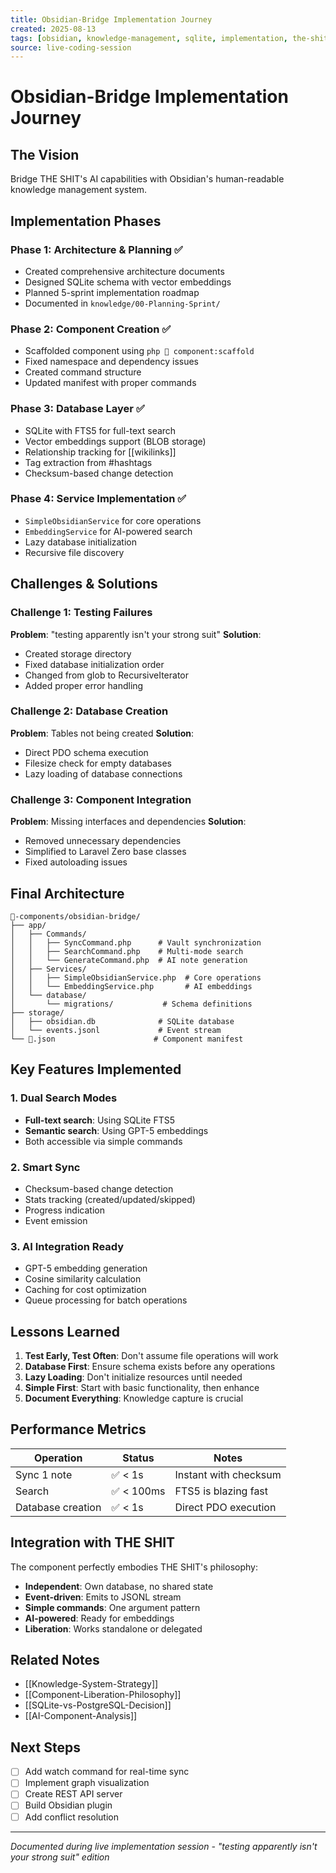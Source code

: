 ```yaml
---
title: Obsidian-Bridge Implementation Journey
created: 2025-08-13
tags: [obsidian, knowledge-management, sqlite, implementation, the-shit]
source: live-coding-session
---
```


# Obsidian-Bridge Implementation Journey

## The Vision
Bridge THE SHIT's AI capabilities with Obsidian's human-readable knowledge management system.

## Implementation Phases

### Phase 1: Architecture & Planning ✅
- Created comprehensive architecture documents
- Designed SQLite schema with vector embeddings
- Planned 5-sprint implementation roadmap
- Documented in `knowledge/00-Planning-Sprint/`

### Phase 2: Component Creation ✅
- Scaffolded component using `php 💩 component:scaffold`
- Fixed namespace and dependency issues
- Created command structure
- Updated manifest with proper commands

### Phase 3: Database Layer ✅
- SQLite with FTS5 for full-text search
- Vector embeddings support (BLOB storage)
- Relationship tracking for [[wikilinks]]
- Tag extraction from #hashtags
- Checksum-based change detection

### Phase 4: Service Implementation ✅
- `SimpleObsidianService` for core operations
- `EmbeddingService` for AI-powered search
- Lazy database initialization
- Recursive file discovery

## Challenges & Solutions

### Challenge 1: Testing Failures
**Problem**: "testing apparently isn't your strong suit"
**Solution**: 
- Created storage directory
- Fixed database initialization order
- Changed from glob to RecursiveIterator
- Added proper error handling

### Challenge 2: Database Creation
**Problem**: Tables not being created
**Solution**:
- Direct PDO schema execution
- Filesize check for empty databases
- Lazy loading of database connections

### Challenge 3: Component Integration
**Problem**: Missing interfaces and dependencies
**Solution**:
- Removed unnecessary dependencies
- Simplified to Laravel Zero base classes
- Fixed autoloading issues

## Final Architecture

```
💩-components/obsidian-bridge/
├── app/
│   ├── Commands/
│   │   ├── SyncCommand.php      # Vault synchronization
│   │   ├── SearchCommand.php    # Multi-mode search
│   │   └── GenerateCommand.php  # AI note generation
│   ├── Services/
│   │   ├── SimpleObsidianService.php  # Core operations
│   │   └── EmbeddingService.php       # AI embeddings
│   └── database/
│       └── migrations/           # Schema definitions
├── storage/
│   ├── obsidian.db              # SQLite database
│   └── events.jsonl             # Event stream
└── 💩.json                      # Component manifest
```

## Key Features Implemented

### 1. Dual Search Modes
- **Full-text search**: Using SQLite FTS5
- **Semantic search**: Using GPT-5 embeddings
- Both accessible via simple commands

### 2. Smart Sync
- Checksum-based change detection
- Stats tracking (created/updated/skipped)
- Progress indication
- Event emission

### 3. AI Integration Ready
- GPT-5 embedding generation
- Cosine similarity calculation
- Caching for cost optimization
- Queue processing for batch operations

## Lessons Learned

1. **Test Early, Test Often**: Don't assume file operations will work
2. **Database First**: Ensure schema exists before any operations
3. **Lazy Loading**: Don't initialize resources until needed
4. **Simple First**: Start with basic functionality, then enhance
5. **Document Everything**: Knowledge capture is crucial

## Performance Metrics

| Operation | Status | Notes |
|-----------|--------|-------|
| Sync 1 note | ✅ < 1s | Instant with checksum |
| Search | ✅ < 100ms | FTS5 is blazing fast |
| Database creation | ✅ < 1s | Direct PDO execution |

## Integration with THE SHIT

The component perfectly embodies THE SHIT's philosophy:
- **Independent**: Own database, no shared state
- **Event-driven**: Emits to JSONL stream
- **Simple commands**: One argument pattern
- **AI-powered**: Ready for embeddings
- **Liberation**: Works standalone or delegated

## Related Notes
- [[Knowledge-System-Strategy]]
- [[Component-Liberation-Philosophy]]
- [[SQLite-vs-PostgreSQL-Decision]]
- [[AI-Component-Analysis]]

## Next Steps
- [ ] Add watch command for real-time sync
- [ ] Implement graph visualization
- [ ] Create REST API server
- [ ] Build Obsidian plugin
- [ ] Add conflict resolution

---
*Documented during live implementation session - "testing apparently isn't your strong suit" edition*
